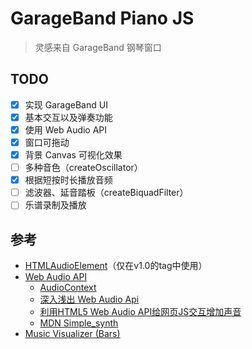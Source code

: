 # GarageBand Piano JS

> 灵感来自 GarageBand 钢琴窗口

## TODO

- [X] 实现 GarageBand UI
- [X] 基本交互以及弹奏功能
- [X] 使用 Web Audio API
- [X] 窗口可拖动
- [X] 背景 Canvas 可视化效果
- [ ] 多种音色（createOscillator）
- [X] 根据短按时长播放音频
- [ ] 滤波器、延音踏板（createBiquadFilter）
- [ ] 乐谱录制及播放

## 参考

- [HTMLAudioElement](https://developer.mozilla.org/zh-CN/docs/Web/API/HTMLAudioElement)（仅在v1.0的tag中使用）
- [Web Audio API
](https://developer.mozilla.org/zh-CN/docs/Web/API/Web_Audio_API)
    - [AudioContext](https://developer.mozilla.org/zh-CN/docs/Web/API/AudioContext)
    - [深入浅出 Web Audio Api](https://juejin.im/post/599e35f5f265da246c4a1910)
    - [利用HTML5 Web Audio API给网页JS交互增加声音](https://www.zhangxinxu.com/wordpress/2017/06/html5-web-audio-api-js-ux-voice/)
    - [MDN Simple_synth](https://developer.mozilla.org/en-US/docs/Web/API/Web_Audio_API/Simple_synth)
- [Music Visualizer (Bars)](https://github.com/gg-1414/music-visualizer)
